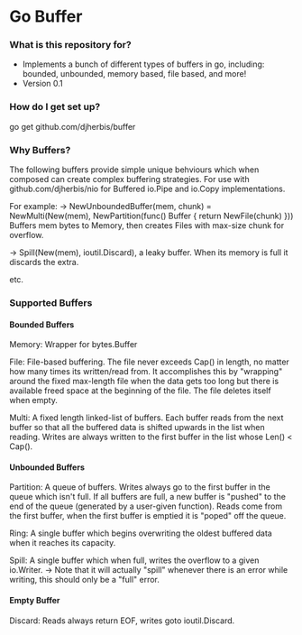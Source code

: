 # Go Buffer #

### What is this repository for? ###

* Implements a bunch of different types of buffers in go, including: bounded, unbounded, memory based, file based, and more!
* Version 0.1

### How do I get set up? ###

go get github.com/djherbis/buffer

### Why Buffers? ####

The following buffers provide simple unique behviours which when composed can create complex buffering strategies. For use with github.com/djherbis/nio for Buffered io.Pipe and io.Copy implementations.

For example: 
-> NewUnboundedBuffer(mem, chunk) = NewMulti(New(mem), NewPartition(func() Buffer { return NewFile(chunk) }))
Buffers mem bytes to Memory, then creates Files with max-size chunk for overflow.

-> Spill(New(mem), ioutil.Discard), a leaky buffer. When its memory is full it discards the extra.

etc.

### Supported Buffers ###

#### Bounded Buffers ####

Memory: Wrapper for bytes.Buffer

File: File-based buffering. The file never exceeds Cap() in length, no matter how many times its written/read from. It accomplishes this by "wrapping" around the fixed max-length file when the data gets too long but there is available freed space at the beginning of the file. The file deletes itself when empty.

Multi: A fixed length linked-list of buffers. Each buffer reads from the next buffer so that all the buffered data is shifted upwards in the list when reading. Writes are always written to the first buffer in the list whose Len() < Cap().

#### Unbounded Buffers ####

Partition: A queue of buffers. Writes always go to the first buffer in the queue which isn't full. If all buffers are full, a new buffer is "pushed" to the end of the queue (generated by a user-given function). Reads come from the first buffer, when the first buffer is emptied it is "poped" off the queue.

Ring: A single buffer which begins overwriting the oldest buffered data when it reaches its capacity.

Spill: A single buffer which when full, writes the overflow to a given io.Writer.
-> Note that it will actually "spill" whenever there is an error while writing, this should only be a "full" error.

#### Empty Buffer ####

Discard: Reads always return EOF, writes goto ioutil.Discard.